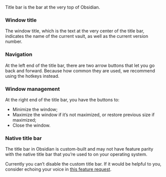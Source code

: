 Title bar is the bar at the very top of Obsidian.

### Window title

The window title, which is the text at the very center of the title bar, indicates the name of the current vault, as well as the current version number.

### Navigation

At the left end of the title bar, there are two arrow buttons that let you go back and forward. Because how common they are used, we recommend using the hotkeys instead.

### Window management

At the right end of the title bar, you have the buttons to:

- Minimize the window;
- Maximize the window if it’s not maximized, or restore previous size if maximized;
- Close the window.


### Native title bar

The title bar in Obsidian is custom-built and may not have feature parity with the native title bar that you’re used to on your operating system.

Currently you can’t disable the custom title bar. If it would be helpful to you, consider echoing your voice in [this feature request](https://forum.obsidian.md/t/add-option-to-enable-disable-frameless-mode/6991).